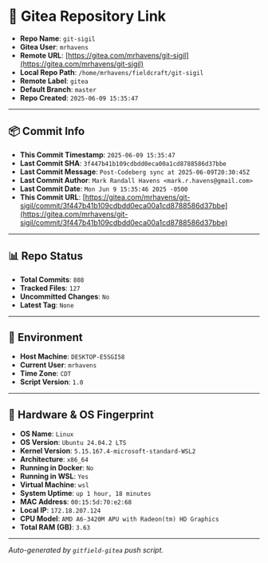 # 🔗 Gitea Repository Link

- **Repo Name**: `git-sigil`
- **Gitea User**: `mrhavens`
- **Remote URL**: [https://gitea.com/mrhavens/git-sigil](https://gitea.com/mrhavens/git-sigil)
- **Local Repo Path**: `/home/mrhavens/fieldcraft/git-sigil`
- **Remote Label**: `gitea`
- **Default Branch**: `master`
- **Repo Created**: `2025-06-09 15:35:47`

---

## 📦 Commit Info

- **This Commit Timestamp**: `2025-06-09 15:35:47`
- **Last Commit SHA**: `3f447b41b109cdbdd0eca00a1cd8788586d37bbe`
- **Last Commit Message**: `Post-Codeberg sync at 2025-06-09T20:30:45Z`
- **Last Commit Author**: `Mark Randall Havens <mark.r.havens@gmail.com>`
- **Last Commit Date**: `Mon Jun 9 15:35:46 2025 -0500`
- **This Commit URL**: [https://gitea.com/mrhavens/git-sigil/commit/3f447b41b109cdbdd0eca00a1cd8788586d37bbe](https://gitea.com/mrhavens/git-sigil/commit/3f447b41b109cdbdd0eca00a1cd8788586d37bbe)

---

## 📊 Repo Status

- **Total Commits**: `808`
- **Tracked Files**: `127`
- **Uncommitted Changes**: `No`
- **Latest Tag**: `None`

---

## 🧭 Environment

- **Host Machine**: `DESKTOP-E5SGI58`
- **Current User**: `mrhavens`
- **Time Zone**: `CDT`
- **Script Version**: `1.0`

---

## 🧬 Hardware & OS Fingerprint

- **OS Name**: `Linux`
- **OS Version**: `Ubuntu 24.04.2 LTS`
- **Kernel Version**: `5.15.167.4-microsoft-standard-WSL2`
- **Architecture**: `x86_64`
- **Running in Docker**: `No`
- **Running in WSL**: `Yes`
- **Virtual Machine**: `wsl`
- **System Uptime**: `up 1 hour, 18 minutes`
- **MAC Address**: `00:15:5d:70:e2:68`
- **Local IP**: `172.18.207.124`
- **CPU Model**: `AMD A6-3420M APU with Radeon(tm) HD Graphics`
- **Total RAM (GB)**: `3.63`

---

_Auto-generated by `gitfield-gitea` push script._
